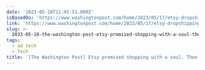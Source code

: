 ```yaml
---
date: '2023-05-18T11:45:51.000Z'
isBasedOn: 'https://www.washingtonpost.com/home/2023/05/17/etsy-dropshipping-knockoffs'
link: 'https://www.washingtonpost.com/home/2023/05/17/etsy-dropshipping-knockoffs'
slug: >-
  2023-05-18-the-washington-post-etsy-promised-shopping-with-a-soul-then-the-scammers
tags:
  - ad tech
  - Tech
title: '[The Washington Post] Etsy promised shopping with a soul. Then the scammers'
---
```


